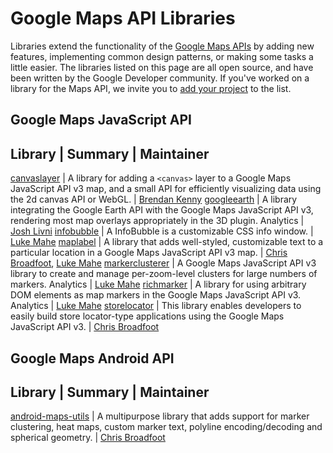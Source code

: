 # Google Maps API Libraries

Libraries extend the functionality of the [Google Maps APIs](https://developers.google.com/maps/)
by adding new features, implementing common design patterns, or making some tasks a little easier.
The libraries listed on this page are all open source, and have been written by the Google
Developer community. If you've worked on a library for the Maps API, we invite you to <a
href="https://github.com/googlemaps/googlemaps.github.io/edit/master/libraries.md">add your
project</a> to the list.

## Google Maps JavaScript API

Library | Summary | Maintainer
------------------------------
[canvaslayer](https://github.com/brendankenny/CanvasLayer)     | A library for adding a `<canvas>` layer to a Google Maps JavaScript API v3 map, and a small API for efficiently visualizing data using the 2d canvas API or WebGL. | [Brendan Kenny]
[googleearth](https://github.com/googlemaps/js-v3-earth-api)   | A library integrating the Google Earth API with the Google Maps JavaScript API v3, rendering most map overlays appropriately in the 3D plugin. Analytics | [Josh Livni]
[infobubble](https://github.com/googlemaps/js-info-bubble)     | A InfoBubble is a customizable CSS info window. | [Luke Mahe]
[maplabel](https://github.com/googlemaps/js-map-label)         | A library that adds well-styled, customizable text to a particular location in a Google Maps JavaScript API v3 map. | [Chris Broadfoot], [Luke Mahe]
[markerclusterer](https://github.com/googlemaps/js-marker-clusterer) | A Google Maps JavaScript API v3 library to create and manage per-zoom-level clusters for large numbers of markers. Analytics | [Luke Mahe]
[richmarker](https://github.com/googlemaps/js-rich-marker)     | A library for using arbitrary DOM elements as map markers in the Google Maps JavaScript API v3. Analytics | [Luke Mahe]
[storelocator](https://github.com/googlemaps/js-store-locator) | This library enables developers to easily build store locator-type applications using the Google Maps JavaScript API v3. | [Chris Broadfoot]


## Google Maps Android API

Library | Summary | Maintainer
------------------------------
[android-maps-utils](https://github.com/googlemaps/android-maps-utils)     | A multipurpose library that adds support for marker clustering, heat maps, custom marker text, polyline encoding/decoding and spherical geometry. | [Chris Broadfoot]

[Brendan Kenny]: https://github.com/brendankenny
[Chris Broadfoot]: https://github.com/broady
[Josh Livni]: https://github.com/jlivni
[Luke Mahe]: https://github.com/skarEE
